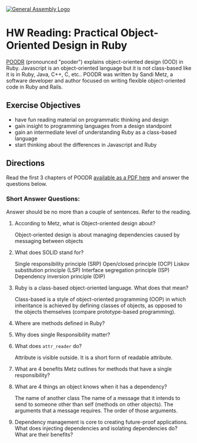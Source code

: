 [![General Assembly Logo](https://camo.githubusercontent.com/1a91b05b8f4d44b5bbfb83abac2b0996d8e26c92/687474703a2f2f692e696d6775722e636f6d2f6b6538555354712e706e67)](https://generalassemb.ly/education/web-development-immersive)

# HW Reading: Practical Object-Oriented Design in Ruby

[POODR](http://www.poodr.com/) (pronounced "pooder") explains object-oriented design (OOD) in Ruby. Javascript is an object-oriented language but it is not class-based like it is in Ruby, Java, C++, C, etc.. POODR was written by Sandi Metz, a software developer and author focused on writing flexible object-oriented code in Ruby and Rails.

## Exercise Objectives

- have fun reading material on programmatic thinking and design
- gain insight to programming languages from a design standpoint
- gain an intermediate level of understanding Ruby as a class-based language
- start thinking about the differences in Javascript and Ruby

## Directions

Read the first 3 chapters of POODR [available as a PDF here](https://github.com/edenzik/cs105b/blob/master/books/Practical%20Object-Oriented%20Design%20in%20Ruby.pdf) and answer the questions below.




### Short Answer Questions:

Answer should be no more than a couple of sentences. Refer to the reading.

1. According to Metz, what is Object-oriented design about?
    
    Object-oriented design is about managing dependencies caused by
    messaging between objects


2. What does SOLID stand for?

    Single responsibility principle (SRP)
    Open/closed principle (OCP)
    Liskov substitution principle (LSP)
    Interface segregation principle (ISP)
    Dependency inversion principle (DIP)

3. Ruby is a class-based object-oriented language. What does that mean?    

    Class-based is a style of object-oriented programming (OOP) in which inheritance is achieved by defining classes of objects, as opposed to the objects themselves (compare prototype-based programming).


4. Where are methods defined in Ruby?


5. Why does single Responsibility matter?


6. What does `attr_reader` do?

    Attribute is visible outside. It is a short form of readable attribute. 

7. What are 4 benefits Metz outlines for methods that have a single responsibility?



8. What are 4 things an object knows when it has a dependency?

    The name of another class
    The name of a message that it intends to send to someone other than self (methods on other objects).
    The arguments that a message requires.
    The order of those arguments.

9. Dependency management is core to creating future-proof applications. What does injecting dependencies and isolating dependencies do? What are their benefits?


